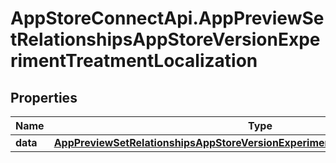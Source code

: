 # AppStoreConnectApi.AppPreviewSetRelationshipsAppStoreVersionExperimentTreatmentLocalization

## Properties

Name | Type | Description | Notes
------------ | ------------- | ------------- | -------------
**data** | [**AppPreviewSetRelationshipsAppStoreVersionExperimentTreatmentLocalizationData**](AppPreviewSetRelationshipsAppStoreVersionExperimentTreatmentLocalizationData.md) |  | [optional] 


